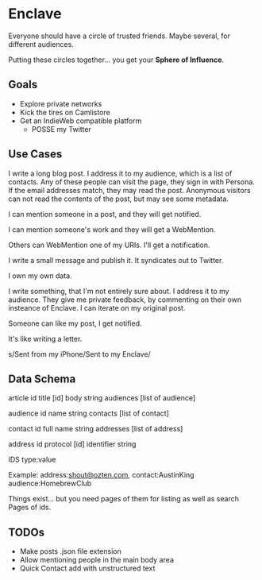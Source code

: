 # Enclave

Everyone should have a circle of trusted friends. Maybe several, for different audiences.

Putting these circles together... you get your **Sphere of Influence**.

## Goals

* Explore private networks
* Kick the tires on Camlistore
* Get an IndieWeb compatible platform
  * POSSE my Twitter

## Use Cases

I write a long blog post.
I address it to my audience, which is a list of contacts.
Any of these people can visit the page, they sign in with Persona.
If the email addresses match, they may read the post.
Anonymous visitors can not read the contents of the post,
but may see some metadata.

I can mention someone in a post, and they will get notified.

I can mention someone's work and they will get a WebMention.

Others can WebMention one of my URIs.
I'll get a notification.

I write a small message and publish it. It syndicates out to Twitter.

I own my own data.

I write something, that I'm not entirely sure about.
I address it to my audience.
They give me private feedback,
by commenting on their own insteance of Enclave.
I can iterate on my original post.

Someone can like my post, I get notified.

It's like writing a letter.

s/Sent from my iPhone/Sent to my Enclave/

## Data Schema

article
  id
  title [id]
  body string
  audiences [list of audience]

audience
  id
  name string
  contacts [list of contact]

contact
  id
  full name string
  addresses [list of address]

address
  id
  protocol [id]
  identifier string

IDS
type:value

Example: address:shout@ozten.com, contact:AustinKing audience:HomebrewClub

Things exist... but you need pages of them for listing as well as search
Pages of ids.

## TODOs
* Make posts .json file extension
* Allow mentioning people in the main body area
* Quick Contact add with unstructured text